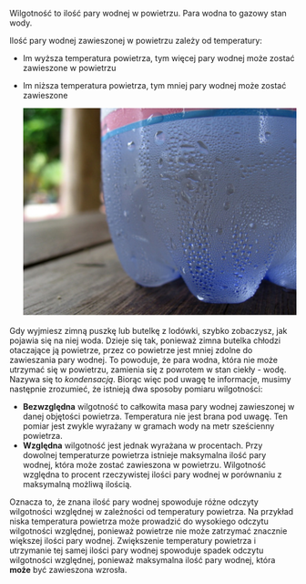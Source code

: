 Wilgotność to ilość pary wodnej w powietrzu. Para wodna to gazowy stan wody.

Ilość pary wodnej zawieszonej w powietrzu zależy od temperatury:
- Im wyższa temperatura powietrza, tym więcej pary wodnej może zostać zawieszone w powietrzu
- Im niższa temperatura powietrza, tym mniej pary wodnej może zostać zawieszone

    ![](images/condensation.jpg)

Gdy wyjmiesz zimną puszkę lub butelkę z lodówki, szybko zobaczysz, jak pojawia się na niej woda. Dzieje się tak, ponieważ zimna butelka chłodzi otaczające ją powietrze, przez co powietrze jest mniej zdolne do zawieszania pary wodnej. To powoduje, że para wodna, która nie może utrzymać się w powietrzu, zamienia się z powrotem w stan ciekły - wodę. Nazywa się to *kondensacją*. Biorąc więc pod uwagę te informacje, musimy następnie zrozumieć, że istnieją dwa sposoby pomiaru wilgotności:

- **Bezwzględna** wilgotność to całkowita masa pary wodnej zawieszonej w danej objętości powietrza. Temperatura nie jest brana pod uwagę. Ten pomiar jest zwykle wyrażany w gramach wody na metr sześcienny powietrza.
- **Względna** wilgotność jest jednak wyrażana w procentach. Przy dowolnej temperaturze powietrza istnieje maksymalna ilość pary wodnej, która może zostać zawieszona w powietrzu. Wilgotność względna to procent rzeczywistej ilości pary wodnej w porównaniu z maksymalną możliwą ilością.

Oznacza to, że znana ilość pary wodnej spowoduje różne odczyty wilgotności względnej w zależności od temperatury powietrza. Na przykład niska temperatura powietrza może prowadzić do wysokiego odczytu wilgotności względnej, ponieważ powietrze nie może zatrzymać znacznie większej ilości pary wodnej. Zwiększenie temperatury powietrza i utrzymanie tej samej ilości pary wodnej spowoduje spadek odczytu wilgotności względnej, ponieważ maksymalna ilość pary wodnej, która **może** być zawieszona wzrosła.

